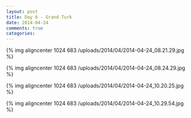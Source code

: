 ```yaml
---
layout: post
title: Day 6 - Grand Turk
date: 2014-04-24
comments: true
categories: 
---
```

{% img aligncenter 1024 683 /uploads/2014/04/2014-04-24_08.21.29.jpg %}

{% img aligncenter 1024 683 /uploads/2014/04/2014-04-24_08.24.29.jpg %}

{% img aligncenter 1024 683 /uploads/2014/04/2014-04-24_10.20.25.jpg %}

{% img aligncenter 1024 683 /uploads/2014/04/2014-04-24_10.29.54.jpg %}

